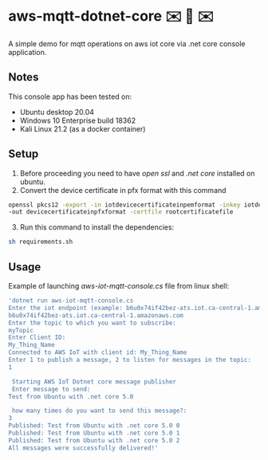 # aws-mqtt-dotnet-core ✉️ 💬 ✉️

A simple demo for mqtt operations on aws iot core via .net core console application.

## Notes
This console app has been tested on: 

- Ubuntu desktop 20.04
- Windows 10 Enterprise build 18362
- Kali Linux 21.2 (as a docker container) 


## Setup

1) Before proceeding you need to have *open ssl* and *.net core* installed on ubuntu.
2) Convert the device certificate in pfx format with this command


```bash
openssl pkcs12 -export -in iotdevicecertificateinpemformat -inkey iotdevivceprivatekey 
-out devicecertificateinpfxformat -certfile rootcertificatefile
```
3) Run this command to install the dependencies:

```bash
sh requirements.sh
```

## Usage
Example of launching *aws-iot-mqtt-console.cs* file from linux shell:
```bash
'dotnet run aws-iot-mqtt-console.cs
Enter the iot endpoint (example: b6u0x74if42bez-ats.iot.ca-central-1.amazonaws.com):
b6u0x74if42bez-ats.iot.ca-central-1.amazonaws.com
Enter the topic to which you want to subscribe:
myTopic
Enter Client ID:
My_Thing_Name
Connected to AWS IoT with client id: My_Thing_Name
Enter 1 to publish a message, 2 to listen for messages in the topic:
1

 Starting AWS IoT Dotnet core message publisher 
 Enter message to send: 
Test from Ubuntu with .net core 5.0

 how many times do you want to send this message?:
3
Published: Test from Ubuntu with .net core 5.0 0
Published: Test from Ubuntu with .net core 5.0 1
Published: Test from Ubuntu with .net core 5.0 2
All messages were successfully delivered!'
